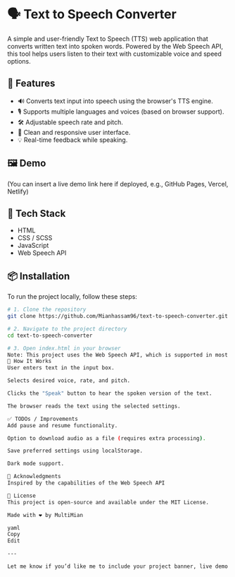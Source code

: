 # 🗣️ Text to Speech Converter

A simple and user-friendly Text to Speech (TTS) web application that converts written text into spoken words. Powered by the Web Speech API, this tool helps users listen to their text with customizable voice and speed options.

## 🚀 Features

- 🔊 Converts text input into speech using the browser's TTS engine.
- 🎙️ Supports multiple languages and voices (based on browser support).
- 🛠️ Adjustable speech rate and pitch.
- 🎨 Clean and responsive user interface.
- 💡 Real-time feedback while speaking.

## 🖼️ Demo

(You can insert a live demo link here if deployed, e.g., GitHub Pages, Vercel, Netlify)

## 🧰 Tech Stack

- HTML
- CSS / SCSS
- JavaScript
- Web Speech API

## 📦 Installation

To run the project locally, follow these steps:

```bash
# 1. Clone the repository
git clone https://github.com/Mianhassam96/text-to-speech-converter.git

# 2. Navigate to the project directory
cd text-to-speech-converter

# 3. Open index.html in your browser
Note: This project uses the Web Speech API, which is supported in most modern browsers like Chrome and Edge. Firefox support is limited.
🧠 How It Works
User enters text in the input box.

Selects desired voice, rate, and pitch.

Clicks the "Speak" button to hear the spoken version of the text.

The browser reads the text using the selected settings.

✅ TODOs / Improvements
Add pause and resume functionality.

Option to download audio as a file (requires extra processing).

Save preferred settings using localStorage.

Dark mode support.

🙌 Acknowledgments
Inspired by the capabilities of the Web Speech API

📄 License
This project is open-source and available under the MIT License.

Made with ❤️ by MultiMian

yaml
Copy
Edit

---

Let me know if you’d like me to include your project banner, live demo link, or
